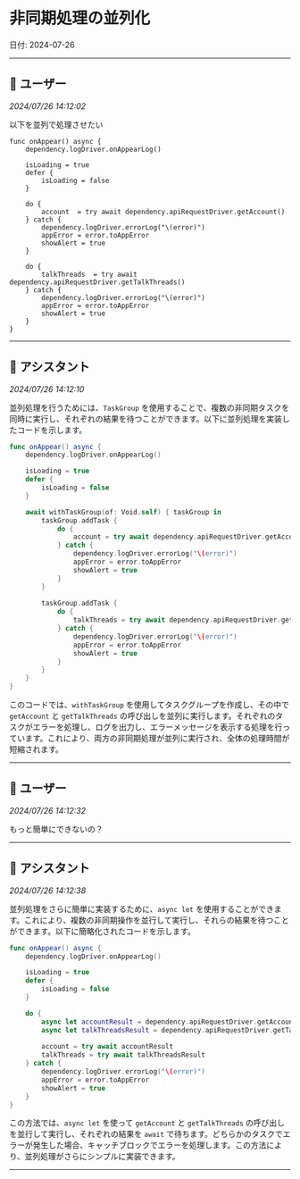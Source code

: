 # 非同期処理の並列化

日付: 2024-07-26

---

## 👤 ユーザー
*2024/07/26 14:12:02*

以下を並列で処理させたい

    func onAppear() async {
        dependency.logDriver.onAppearLog()
        
        isLoading = true
        defer {
            isLoading = false
        }

        do {
            account  = try await dependency.apiRequestDriver.getAccount()
        } catch {
            dependency.logDriver.errorLog("\(error)")
            appError = error.toAppError
            showAlert = true
        }
        
        do {
            talkThreads  = try await dependency.apiRequestDriver.getTalkThreads()
        } catch {
            dependency.logDriver.errorLog("\(error)")
            appError = error.toAppError
            showAlert = true
        }
    }

---

## 🤖 アシスタント
*2024/07/26 14:12:10*

並列処理を行うためには、`TaskGroup` を使用することで、複数の非同期タスクを同時に実行し、それぞれの結果を待つことができます。以下に並列処理を実装したコードを示します。

```swift
func onAppear() async {
    dependency.logDriver.onAppearLog()

    isLoading = true
    defer {
        isLoading = false
    }

    await withTaskGroup(of: Void.self) { taskGroup in
        taskGroup.addTask {
            do {
                account = try await dependency.apiRequestDriver.getAccount()
            } catch {
                dependency.logDriver.errorLog("\(error)")
                appError = error.toAppError
                showAlert = true
            }
        }
        
        taskGroup.addTask {
            do {
                talkThreads = try await dependency.apiRequestDriver.getTalkThreads()
            } catch {
                dependency.logDriver.errorLog("\(error)")
                appError = error.toAppError
                showAlert = true
            }
        }
    }
}
```

このコードでは、`withTaskGroup` を使用してタスクグループを作成し、その中で `getAccount` と `getTalkThreads` の呼び出しを並列に実行します。それぞれのタスクがエラーを処理し、ログを出力し、エラーメッセージを表示する処理を行っています。これにより、両方の非同期処理が並列に実行され、全体の処理時間が短縮されます。

---

## 👤 ユーザー
*2024/07/26 14:12:32*

もっと簡単にできないの？

---

## 🤖 アシスタント
*2024/07/26 14:12:38*

並列処理をさらに簡単に実装するために、`async let` を使用することができます。これにより、複数の非同期操作を並行して実行し、それらの結果を待つことができます。以下に簡略化されたコードを示します。

```swift
func onAppear() async {
    dependency.logDriver.onAppearLog()

    isLoading = true
    defer {
        isLoading = false
    }

    do {
        async let accountResult = dependency.apiRequestDriver.getAccount()
        async let talkThreadsResult = dependency.apiRequestDriver.getTalkThreads()
        
        account = try await accountResult
        talkThreads = try await talkThreadsResult
    } catch {
        dependency.logDriver.errorLog("\(error)")
        appError = error.toAppError
        showAlert = true
    }
}
```

この方法では、`async let` を使って `getAccount` と `getTalkThreads` の呼び出しを並行して実行し、それぞれの結果を `await` で待ちます。どちらかのタスクでエラーが発生した場合、キャッチブロックでエラーを処理します。この方法により、並列処理がさらにシンプルに実装できます。

---

